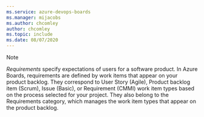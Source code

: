 ```yaml
---
ms.service: azure-devops-boards
ms.manager: mijacobs
ms.author: chcomley
author: chcomley
ms.topic: include
ms.date: 08/07/2020
---
```



<a id="requirements"></a> 

> [!NOTE]
> *Requirements* specify expectations of users for a software product. In Azure Boards, requirements are defined by work items that appear on your product backlog. They correspond to User Story (Agile), Product backlog item (Scrum), Issue (Basic), or Requirement (CMMI) work item types based on the process selected for your project. They also belong to the Requirements category, which manages the work item types that appear on the product backlog.
<br/> 
 